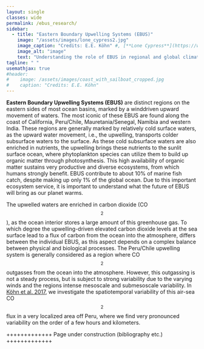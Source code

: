 ```yaml
---
layout: single
classes: wide
permalink: /ebus_research/
sidebar: 
  - title: "Eastern Boundary Upwelling Systems (EBUS)"
    image: "/assets/images/lone_cypress2.jpg"
    image_caption: "Credits: E.E. Köhn" #, [**Lone Cypress**](https://www.openstreetmap.org/#map=18/36.56922/-121.96568)"
    image_alt: "image"
    text: "Understanding the role of EBUS in regional and global climate."
tagline: " "
usemathjax: true
#header:
#    image: /assets/images/coast_with_sailboat_cropped.jpg
#    caption: "Credits: E.E. Köhn"
---
```


<script
  src="https://cdn.mathjax.org/mathjax/latest/MathJax.js?config=TeX-AMS-MML_HTMLorMML"
  type="text/javascript">
</script>

**Eastern Boundary Upwelling Systems (EBUS)** are distinct regions on the eastern sides of most ocean basins, marked by a winddriven upward movement of waters. The most iconic of these EBUS are found along the coast of California, Peru/Chile, Mauretania/Senegal, Namibia and western India. These regions are generally marked by relatively cold surface waters, as the upward water movement, i.e., the upwelling, transports colder subsurface waters to the surface. As these cold subsurface waters are also enriched in nutrients, the upwelling brings these nutrients to the sunlit surface ocean, where phytoplankton species can utilize them to build up organic matter through photosynthesis. This high availability of organic matter sustains very productive and diverse ecosystems, from which humans strongly benefit. EBUS contribute to about 10% of marine fish catch, despite making up only 1% of the global ocean. Due to this important ecosystem service, it is important to understand what the future of EBUS will bring as our planet warms. 

The upwelled waters are enriched in carbon dioxide (CO$$_2$$), as the ocean interior stores a large amount of this greenhouse gas. To which degree the upwelling-driven elevated carbon dioxide levels at the sea surface lead to a flux of carbon from the ocean into the atmosphere, differs between the individual EBUS, as this aspect depends on a complex balance between physical and biological processes. The Peru/Chile upwelling system is generally considered as a region where CO$$_2$$ outgasses from the ocean into the atmosphere. However, this outgassing is not a steady process, but is subject to strong variability due to the varying winds and the regions intense mesoscale and submesoscale variability. In [Köhn et al. 2017](https://doi.org/10.5194/os-13-1017-2017), we investigate the spatiotemporal variability of this air-sea CO$$_2$$ flux in a very localized area off Peru, where we find very pronounced variability on the order of a few hours and kilometers.

+++++++++++++ Page under construction (bibliography etc.) +++++++++++++
